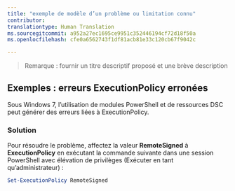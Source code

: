 ```yaml
---
title: "exemple de modèle d’un problème ou limitation connu"
contributor: 
translationtype: Human Translation
ms.sourcegitcommit: a952a27ec1695ce9951c352446194cf72d18f50a
ms.openlocfilehash: cfe0a6562743f1df81acb81e33c120cb67f9042c

---
```


>Remarque : fournir un titre descriptif proposé et une brève description

## Exemples : erreurs ExecutionPolicy erronées ##
Sous Windows 7, l’utilisation de modules PowerShell et de ressources DSC peut générer des erreurs liées à ExecutionPolicy.

### Solution

Pour résoudre le problème, affectez la valeur **RemoteSigned** à **ExecutionPolicy** en exécutant la commande suivante dans une session PowerShell avec élévation de privilèges (Exécuter en tant qu’administrateur) :

```powershell
Set-ExecutionPolicy RemoteSigned
```



<!--HONumber=Aug16_HO3-->


